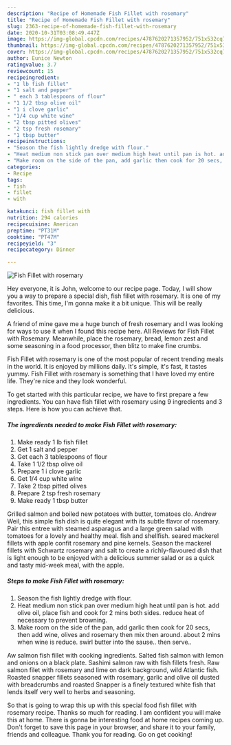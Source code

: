```yaml
---
description: "Recipe of Homemade Fish Fillet with rosemary"
title: "Recipe of Homemade Fish Fillet with rosemary"
slug: 2363-recipe-of-homemade-fish-fillet-with-rosemary
date: 2020-10-31T03:08:49.447Z
image: https://img-global.cpcdn.com/recipes/4787620271357952/751x532cq70/fish-fillet-with-rosemary-recipe-main-photo.jpg
thumbnail: https://img-global.cpcdn.com/recipes/4787620271357952/751x532cq70/fish-fillet-with-rosemary-recipe-main-photo.jpg
cover: https://img-global.cpcdn.com/recipes/4787620271357952/751x532cq70/fish-fillet-with-rosemary-recipe-main-photo.jpg
author: Eunice Newton
ratingvalue: 3.7
reviewcount: 15
recipeingredient:
- "1 lb fish fillet"
- "1 salt and pepper"
- " each 3 tablespoons of flour"
- "1 1/2 tbsp olive oil"
- "1 i clove garlic"
- "1/4 cup white wine"
- "2 tbsp pitted olives"
- "2 tsp fresh rosemary"
- "1 tbsp butter"
recipeinstructions:
- "Season the fish lightly dredge with flour."
- "Heat medium non stick pan over medium high heat until pan is hot. add olive oil, place fish and cook for 2 mins both sides. reduce heat of necessary to prevent browning."
- "Make room on the side of the pan, add garlic then cook for 20 secs, then add wine, olives and rosemary then mix then around. about 2 mins when wine is reduce. swirl butter into the sause.. then serve.."
categories:
- Recipe
tags:
- fish
- fillet
- with

katakunci: fish fillet with 
nutrition: 294 calories
recipecuisine: American
preptime: "PT31M"
cooktime: "PT47M"
recipeyield: "3"
recipecategory: Dinner

---
```



![Fish Fillet with rosemary](https://img-global.cpcdn.com/recipes/4787620271357952/751x532cq70/fish-fillet-with-rosemary-recipe-main-photo.jpg)

Hey everyone, it is John, welcome to our recipe page. Today, I will show you a way to prepare a special dish, fish fillet with rosemary. It is one of my favorites. This time, I'm gonna make it a bit unique. This will be really delicious.

A friend of mine gave me a huge bunch of fresh rosemary and I was looking for ways to use it when I found this recipe here. All Reviews for Fish Fillet with Rosemary. Meanwhile, place the rosemary, bread, lemon zest and some seasoning in a food processor, then blitz to make fine crumbs.

Fish Fillet with rosemary is one of the most popular of recent trending meals in the world. It is enjoyed by millions daily. It's simple, it's fast, it tastes yummy. Fish Fillet with rosemary is something that I have loved my entire life. They're nice and they look wonderful.


To get started with this particular recipe, we have to first prepare a few ingredients. You can have fish fillet with rosemary using 9 ingredients and 3 steps. Here is how you can achieve that.

<!--inarticleads1-->

##### The ingredients needed to make Fish Fillet with rosemary:

1. Make ready 1 lb fish fillet
1. Get 1 salt and pepper
1. Get  each 3 tablespoons of flour
1. Take 1 1/2 tbsp olive oil
1. Prepare 1 i clove garlic
1. Get 1/4 cup white wine
1. Take 2 tbsp pitted olives
1. Prepare 2 tsp fresh rosemary
1. Make ready 1 tbsp butter


Grilled salmon and boiled new potatoes with butter, tomatoes clo. Andrew Weil, this simple fish dish is quite elegant with its subtle flavor of rosemary. Pair this entree with steamed asparagus and a large green salad with tomatoes for a lovely and healthy meal. fish and shellfish. seared mackerel fillets with apple confit rosemary and pine kernels. Season the mackerel fillets with Schwartz rosemary and salt to create a richly-flavoured dish that is light enough to be enjoyed with a delicious summer salad or as a quick and tasty mid-week meal, with the apple. 

<!--inarticleads2-->

##### Steps to make Fish Fillet with rosemary:

1. Season the fish lightly dredge with flour.
1. Heat medium non stick pan over medium high heat until pan is hot. add olive oil, place fish and cook for 2 mins both sides. reduce heat of necessary to prevent browning.
1. Make room on the side of the pan, add garlic then cook for 20 secs, then add wine, olives and rosemary then mix then around. about 2 mins when wine is reduce. swirl butter into the sause.. then serve..


Aw salmon fish fillet with cooking ingredients. Salted fish salmon with lemon and onions on a black plate. Sashimi salmon raw with fish fillets fresh. Raw salmon filet with rosemary and lime on dark background, wild Atlantic fish. Roasted snapper fillets seasoned with rosemary, garlic and olive oil dusted with breadcrumbs and roasted Snapper is a finely textured white fish that lends itself very well to herbs and seasoning. 

So that is going to wrap this up with this special food fish fillet with rosemary recipe. Thanks so much for reading. I am confident you will make this at home. There is gonna be interesting food at home recipes coming up. Don't forget to save this page in your browser, and share it to your family, friends and colleague. Thank you for reading. Go on get cooking!
